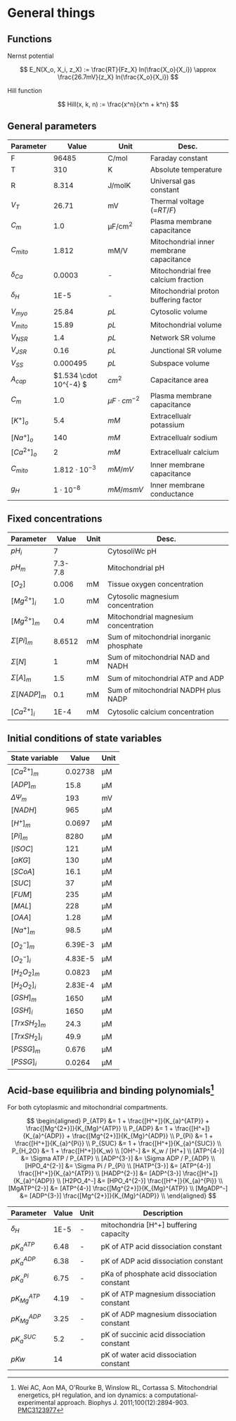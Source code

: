 # General things

## Functions

Nernst potential

$$
E_N(X_o, X_i, z_X) := \frac{RT}{Fz_X} ln(\frac{X_o}{X_i}) \approx \frac{26.7mV}{z_X} ln(\frac{X_o}{X_i}) 
$$

Hill function

$$
Hill(x, k, n) := \frac{x^n}{x^n + k^n}
$$

## General parameters

| Parameter       | Value                  | Unit                  | Desc.                                    |
| --------------- | ---------------------- | --------------------- | ---------------------------------------- |
| F               | 96485                  | C/mol                 | Faraday constant                         |
| T               | 310                    | K                     | Absolute temperature                     |
| R               | 8.314                  | J/molK                | Universal gas constant                   |
| $V_T$           | 26.71                  | mV                    | Thermal voltage (=${RT}/{F}$)            |
| $C_m$           | 1.0                    | $\text{μF/cm}^2$      | Plasma membrane capacitance              |
| $C_{mito}$      | 1.812                  | mM/V                  | Mitochondrial inner membrane capacitance |
| $\delta_{Ca}$   | 0.0003                 | -                     | Mitochondrial free calcium fraction      |
| $\delta_H$      | 1E-5                   | -                     | Mitochondrial proton buffering factor    |
| $V_{myo}$       | $25.84$                | $pL$                  | Cytosolic volume                         |
| $V_{mito}$      | $15.89$                | $pL$                  | Mitochondrial volume                     |
| $V_{NSR}$       | $1.4$                  | $pL$                  | Network SR volume                        |
| $V_{JSR}$       | $0.16$                 | $pL$                  | Junctional SR volume                     |
| $V_{SS}$        | $0.000495$             | $pL$                  | Subspace volume                          |
| $A_{cap}$       | $1.534 \cdot 10^{-4} $ | $cm^{2}$              | Capacitance area                         |
| $C_{m}$         | $1.0$                  | $\mu F \cdot cm^{-2}$ | Plasma membrane capacitance              |
| $[K^+]_{o}$     | $5.4$                  | $mM$                  | Extracellualr potassium                  |
| $[Na^+]_{o}$    | $140$                  | $mM$                  | Extracellualr sodium                     |
| $[Ca^{2+}]_{o}$ | $2$                    | $mM$                  | Extracellualr calcium                    |
| $C_{mito}$      | $1.812 \cdot 10^{-3}$  | $mM/mV$               | Inner membrane capacitance               |
| $g_{H}$         | $1 \cdot 10^{-8}$      | $mM/msmV$             | Inner membrane conductance               |


## Fixed concentrations

| Parameter          | Value   | Unit | Desc.                                    |
| ------------------ | ------- | ---- | ---------------------------------------- |
| $pH_i$             | 7       |      | CytosoliWc pH                            |
| $pH_m$             | 7.3-7.8 |      | Mitochondrial pH                         |
| $[O_2]$            | 0.006   | mM   | Tissue oxygen concentration              |
| $[Mg^{2+}]_i$      | 1.0     | mM   | Cytosolic magnesium concentration        |
| $[Mg^{2+}]_m$      | 0.4     | mM   | Mitochondrial magnesium concentration    |
| $\Sigma[Pi]_m$     | 8.6512  | mM   | Sum of mitochondrial inorganic phosphate |
| $\Sigma{[N]}$      | 1       | mM   | Sum of mitochondrial NAD and NADH        |
| $\Sigma[A]_m$      | 1.5     | mM   | Sum of mitochondrial ATP and ADP         |
| $\Sigma{[NADP]_m}$ | 0.1     | mM   | Sum of mitochondrial NADPH plus NADP     |
| $[Ca^{2+}]_i$      | 1E-4    | mM   | Cytosolic calcium concentration          |

## Initial conditions of state variables

| State variable | Value   | Unit |
| -------------- | ------- | ---- |
| $[Ca^{2+}]_m$  | 0.02738 | μM   |
| $[ADP]_m$      | 15.8    | μM   |
| $\Delta\Psi_m$ | 193     | mV   |
| $[NADH]$       | 965     | μM   |
| $[H^+]_m$      | 0.0697  | μM   |
| $[Pi]_m$       | 8280    | μM   |
| $[ISOC]$       | 121     | μM   |
| $[\alpha KG]$  | 130     | μM   |
| $[SCoA]$       | 16.1    | μM   |
| $[SUC]$        | 37      | μM   |
| $[FUM]$        | 235     | μM   |
| $[MAL]$        | 228     | μM   |
| $[OAA]$        | 1.28    | μM   |
| $[Na^+]_m$     | 98.5    | μM   |
| $[O_2^-]_m$    | 6.39E-3 | μM   |
| $[O_2^-]_i$    | 4.83E-5 | μM   |
| $[H_2O_2]_m$   | 0.0823  | μM   |
| $[H_2O_2]_i$   | 2.83E-4 | μM   |
| $[GSH]_m$      | 1650    | μM   |
| $[GSH]_i$      | 1650    | μM   |
| $[TrxSH_2]_m$  | 24.3    | μM   |
| $[TrxSH_2]_i$  | 49.9    | μM   |
| $[PSSG]_m$     | 0.676   | μM   |
| $[PSSG]_i$     | 0.0264  | μM   |

## Acid-base equilibria and binding polynomials[^Wei2011]

For both cytoplasmic and mitochondrial compartments.

$$
\begin{aligned}
P_{ATP} &= 1 + \frac{[H^+]}{K_{a}^{ATP}} + \frac{[Mg^{2+}]}{K_{Mg}^{ATP}}  \\
P_{ADP} &= 1 + \frac{[H^+]}{K_{a}^{ADP}} + \frac{[Mg^{2+}]}{K_{Mg}^{ADP}}  \\
P_{Pi} &= 1 + \frac{[H^+]}{K_{a}^{Pi}}      \\
P_{SUC} &= 1 + \frac{[H^+]}{K_{a}^{SUC}}    \\
P_{H_2O} &= 1 + \frac{[H^+]}{K_w}     \\
[OH^-] &= K_w / [H^+]     \\
[ATP^{4-}] &= \Sigma ATP / P_{ATP}   \\
[ADP^{3-}] &= \Sigma ADP / P_{ADP}   \\
[HPO_4^{2-}] &= \Sigma Pi / P_{Pi}   \\
[HATP^{3-}] &= [ATP^{4-}] \frac{[H^+]}{K_{a}^{ATP}}  \\
[HADP^{2-}] &= [ADP^{3-}] \frac{[H^+]}{K_{a}^{ADP}}  \\
[H2PO_4^-] &= [HPO_4^{2-}] \frac{[H^+]}{K_{a}^{Pi}} \\
[MgATP^{2-}] &= [ATP^{4-}] \frac{[Mg^{2+}]}{K_{Mg}^{ATP}}  \\
[MgADP^-] &= [ADP^{3-}] \frac{[Mg^{2+}]}{K_{Mg}^{ADP}}  \\
\end{aligned}
$$

| Parameter       | Value | Unit | Description                                 |
| --------------- | ----- | ---- | ------------------------------------------- |
| $\delta_H$      | 1E-5  | -    | mitochondria [H^+] buffering capacity       |
| $pK_{a}^{ATP}$  | 6.48  | -    | pK of ATP acid dissociation constant        |
| $pK_{a}^{ADP}$  | 6.38  | -    | pK of ADP acid dissociation constant        |
| $pK_{a}^{Pi}$   | 6.75  | -    | pKa of phosphate acid dissociation constant |
| $pK_{Mg}^{ATP}$ | 4.19  | -    | pK of ATP magnesium dissociation constant   |
| $pK_{Mg}^{ADP}$ | 3.25  | -    | pK of ADP magnesium dissociation constant   |
| $pK_{a}^{SUC}$  | 5.2   | -    | pK of succinic acid dissociation constant   |
| $pKw$           | 14    |      | pK of water acid dissociation constant      |


[^Wei2011]: Wei AC, Aon MA, O'Rourke B, Winslow RL, Cortassa S. Mitochondrial energetics, pH regulation, and ion dynamics: a computational-experimental approach. Biophys J. 2011;100(12):2894-903. [PMC3123977](https://www.ncbi.nlm.nih.gov/pmc/articles/PMC3123977/)
